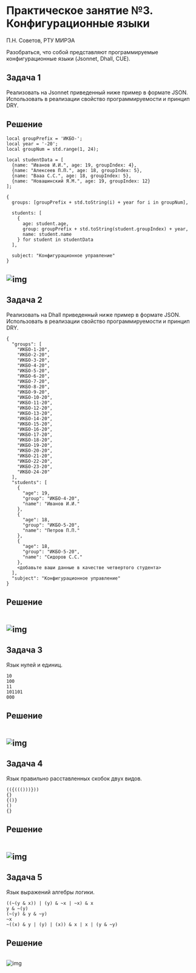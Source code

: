 # Практическое занятие №3. Конфигурационные языки

П.Н. Советов, РТУ МИРЭА

Разобраться, что собой представляют программируемые конфигурационные языки (Jsonnet, Dhall, CUE).

## Задача 1

Реализовать на Jsonnet приведенный ниже пример в формате JSON. Использовать в реализации свойство программируемости и принцип DRY.

## Решение
```
local groupPrefix = 'ИКБО-';
local year = '-20';
local groupNum = std.range(1, 24);

local studentData = [
  {name: "Иванов И.И.", age: 19, groupIndex: 4},
  {name: "Алексеев П.П.", age: 18, groupIndex: 5},
  {name: "Вааа С.С.", age: 18, groupIndex: 5},
  {name: "Новашинский Я.М.", age: 19, groupIndex: 12}
];

{
  groups: [groupPrefix + std.toString(i) + year for i in groupNum],

  students: [
    {
      age: student.age,
      group: groupPrefix + std.toString(student.groupIndex) + year,
      name: student.name
    } for student in studentData
  ],

  subject: "Конфигурационное управление"
}
```

![img](img/image1.png)
---
## Задача 2

Реализовать на Dhall приведенный ниже пример в формате JSON. Использовать в реализации свойство программируемости и принцип DRY.

```
{
  "groups": [
    "ИКБО-1-20",
    "ИКБО-2-20",
    "ИКБО-3-20",
    "ИКБО-4-20",
    "ИКБО-5-20",
    "ИКБО-6-20",
    "ИКБО-7-20",
    "ИКБО-8-20",
    "ИКБО-9-20",
    "ИКБО-10-20",
    "ИКБО-11-20",
    "ИКБО-12-20",
    "ИКБО-13-20",
    "ИКБО-14-20",
    "ИКБО-15-20",
    "ИКБО-16-20",
    "ИКБО-17-20",
    "ИКБО-18-20",
    "ИКБО-19-20",
    "ИКБО-20-20",
    "ИКБО-21-20",
    "ИКБО-22-20",
    "ИКБО-23-20",
    "ИКБО-24-20"
  ],
  "students": [
    {
      "age": 19,
      "group": "ИКБО-4-20",
      "name": "Иванов И.И."
    },
    {
      "age": 18,
      "group": "ИКБО-5-20",
      "name": "Петров П.П."
    },
    {
      "age": 18,
      "group": "ИКБО-5-20",
      "name": "Сидоров С.С."
    },
    <добавьте ваши данные в качестве четвертого студента>
  ],
  "subject": "Конфигурационное управление"
} 
```

## Решение
```
```

![img](img/image2.png)
---

## Задача 3

Язык нулей и единиц.

```
10
100
11
101101
000
```

## Решение
```
```

![img](img/image3.png)
---

## Задача 4

Язык правильно расставленных скобок двух видов.

```
(({((()))}))
{}
{()}
()
{}
```

## Решение
```
```

![img](img/image4.png)
---
## Задача 5

Язык выражений алгебры логики.

```
((~(y & x)) | (y) & ~x | ~x) & x
y & ~(y)
(~(y) & y & ~y)
~x
~((x) & y | (y) | (x)) & x | x | (y & ~y)
```

## Решение
```
```

![img](img/image5.png)
